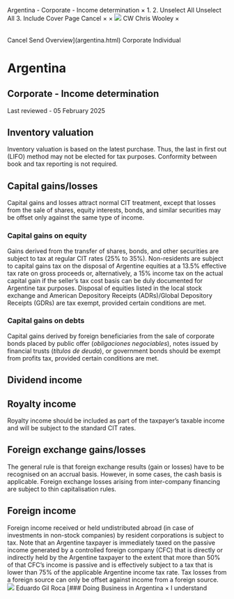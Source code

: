 Argentina - Corporate - Income determination
×
1.
2.
Unselect All
Unselect All
3.
Include Cover Page
Cancel
×
×
![](-/media/world-wide-tax-summaries/attachments/global---chris-wooley.ashx%3Frev=ac5e5f3223b34096b1afc2a6009c7320&revision=ac5e5f32-23b3-4096-b1af-c2a6009c7320&hash=859B7ADC84DC2CBEC9760E9E6EE7DE6D0A8BFCDF)
CW
Chris Wooley
×
######
Cancel
Send
Overview](argentina.html)
Corporate
Individual
# Argentina
## Corporate - Income determination
Last reviewed - 05 February 2025
## Inventory valuation
Inventory valuation is based on the latest purchase. Thus, the last in first out (LIFO) method may not be elected for tax purposes. Conformity between book and tax reporting is not required.
## Capital gains/losses
Capital gains and losses attract normal CIT treatment, except that losses from the sale of shares, equity interests, bonds, and similar securities may be offset only against the same type of income.
### Capital gains on equity
Gains derived from the transfer of shares, bonds, and other securities are subject to tax at regular CIT rates (25% to 35%).
Non-residents are subject to capital gains tax on the disposal of Argentine equities at a 13.5% effective tax rate on gross proceeds or, alternatively, a 15% income tax on the actual capital gain if the seller’s tax cost basis can be duly documented for Argentine tax purposes. Disposal of equities listed in the local stock exchange and American Depository Receipts (ADRs)/Global Depository Receipts (GDRs) are tax exempt, provided certain conditions are met.
### Capital gains on debts
Capital gains derived by foreign beneficiaries from the sale of corporate bonds placed by public offer (*obligaciones negociables*), notes issued by financial trusts (*títulos de deuda*), or government bonds should be exempt from profits tax, provided certain conditions are met.
## Dividend income
## Royalty income
Royalty income should be included as part of the taxpayer’s taxable income and will be subject to the standard CIT rates.
## Foreign exchange gains/losses
The general rule is that foreign exchange results (gain or losses) have to be recognised on an accrual basis. However, in some cases, the cash basis is applicable.
Foreign exchange losses arising from inter-company financing are subject to thin capitalisation rules.
## Foreign income
Foreign income received or held undistributed abroad (in case of investments in non-stock companies) by resident corporations is subject to tax. Note that an Argentine taxpayer is immediately taxed on the passive income generated by a controlled foreign company (CFC) that is directly or indirectly held by the Argentine taxpayer to the extent that more than 50% of that CFC’s income is passive and is effectively subject to a tax that is lower than 75% of the applicable Argentine income tax rate. Tax losses from a foreign source can only be offset against income from a foreign source.
![](-/media/world-wide-tax-summaries/argentinaeduardo-marcelo-gil-rocaargentina--eduardo-gil-rocajpg20210405172326090.ashx%3Frev=6df0b810142e4b40afac7ca1442c86ef&revision=6df0b810-142e-4b40-afac-7ca1442c86ef&hash=136BB899D3ADD84DB34467F55FA2ED79F47C48FB)
Eduardo Gil Roca
[### Doing Business in Argentina
×
I understand